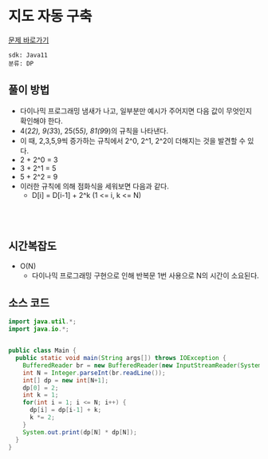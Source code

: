 # 지도 자동 구축

[문제 바로가기](https://softeer.ai/practice/info.do?idx=1&eid=413&sw_prbl_sbms_sn=143257)

    sdk: Java11
    분류: DP

## 풀이 방법

- 다이나믹 프로그래밍 냄새가 나고, 일부분만 예시가 주어지면 다음 값이 무엇인지 확인해야 한다. 
- 4(2*2), 9(3*3), 25(5*5), 81(9*9)의 규칙을 나타낸다.
- 이 때, 2,3,5,9씩 증가하는 규칙에서 2^0, 2^1, 2^2이 더해지는 것을 발견할 수 있다.
- 2 + 2^0 = 3
- 3 + 2^1 = 5
- 5 + 2^2 = 9
- 이러한 규칙에 의해 점화식을 세워보면 다음과 같다.
  - D[i] = D[i-1] + 2^k (1 <= i, k <= N)

<br/>
<br/>

## 시간복잡도

- O(N)
  - 다이나믹 프로그래밍 구현으로 인해 반복문 1번 사용으로 N의 시간이 소요된다.

## 소스 코드
```java
import java.util.*;
import java.io.*;


public class Main {
  public static void main(String args[]) throws IOException {
    BufferedReader br = new BufferedReader(new InputStreamReader(System.in));
    int N = Integer.parseInt(br.readLine());
    int[] dp = new int[N+1];
    dp[0] = 2;
    int k = 1;
    for(int i = 1; i <= N; i++) {
      dp[i] = dp[i-1] + k;
      k *= 2;
    }
    System.out.print(dp[N] * dp[N]);
  }
}
```